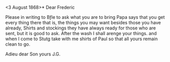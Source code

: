  <3 August 1868>*
Dear Frederic

Please in writing to Bƒle to ask what you are to bring Papa says that you get every thing there that is, the things you may want besides those you have already, Shirts and stockings they have always ready for those who are sent, but it is good to ask. After the wash I shall arenge your things. and when I come to Stutg take with me shirts of Paul so that all yours remain clean to go.

 Adieu dear Son
 yours J.G.
